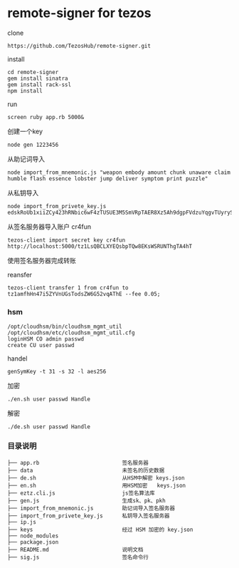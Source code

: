 # remote-signer for tezos


clone 

```
https://github.com/TezosHub/remote-signer.git
```

install

```
cd remote-signer
gem install sinatra
gem install rack-ssl
npm install
```

run

```
screen ruby app.rb 5000&
```

创建一个key

```
node gen 1223456
```

从助记词导入
```
node import_from_mnemonic.js "weapon embody amount chunk unaware claim humble flash essence lobster jump deliver symptom print puzzle"
```

从私钥导入
```
node import_from_privete_key.js edskRoUb1xiiZCy423hRNbic6wF4zTUSUE3M5SmVRpTAER8Xz5Ah9dgpFVdzuYqgvTUyryS5HaDRfLX418LkecJ3gpUASEuAEw
```




从签名服务器导入账户 cr4fun

```
tezos-client import secret key cr4fun http://localhost:5000/tz1LsQBCLXYEQsbpTQw8EKsWSRUNThgTA4hT
```

使用签名服务器完成转账

reansfer

```
tezos-client transfer 1 from cr4fun to tz1amfhHn47i5ZYVnUGsTodsZW6G52vqAThE --fee 0.05;
```


### hsm

```
/opt/cloudhsm/bin/cloudhsm_mgmt_util /opt/cloudhsm/etc/cloudhsm_mgmt_util.cfg
loginHSM CO admin passwd
create CU user passwd
```


handel

```
genSymKey -t 31 -s 32 -l aes256
```

加密

```
./en.sh user passwd Handle
```

解密

```
./de.sh user passwd Handle
```


### 目录说明
```
├── app.rb                          签名服务器      
├── data                            未签名的历史数据
├── de.sh                           从HSM中解密 keys.json
├── en.sh                           用HSM加密   keys.json
├── eztz.cli.js                     js签名算法库
├── gen.js                          生成sk、pk、pkh
├── import_from_mnemonic.js         助记词导入签名服务器
├── import_from_privete_key.js      私钥导入签名服务器
├── ip.js       
├── keys                            经过 HSM 加密的 key.json                      
├── node_modules
├── package.json                
├── README.md                       说明文档
├── sig.js                          签名命令行

```